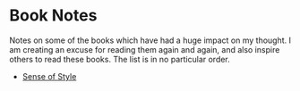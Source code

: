 # Book Notes

Notes on some of the books which have had a huge impact on my thought. I am creating an excuse for reading them again and again, and also inspire others to read these books. The list is in no particular order.

* [Sense of Style](#!content/book-notes/sense-of-style/index.md)